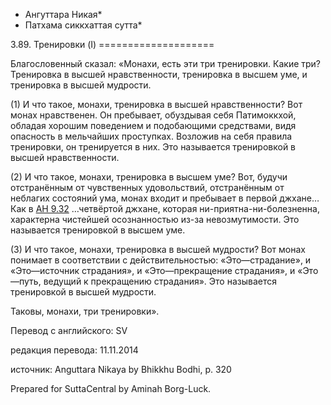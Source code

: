 * Ангуттара Никая*
* Патхама сиккхаттая сутта*

3\.89\. Тренировки \(I\)
\=\=\=\=\=\=\=\=\=\=\=\=\=\=\=\=\=\=\=\=

Благословенный сказал: «Монахи, есть эти три тренировки\. Какие три? Тренировка в высшей нравственности, тренировка в высшем уме, и тренировка в высшей мудрости\.

\(1\) И что такое, монахи, тренировка в высшей нравственности? Вот монах нравственен\. Он пребывает, обуздывая себя Патимоккхой, обладая хорошим поведением и подобающими средствами, видя опасность в мельчайших проступках\. Возложив на себя правила тренировки, он тренируется в них\. Это называется тренировкой в высшей нравственности\.

\(2\) И что такое, монахи, тренировка в высшем уме? Вот, будучи отстранённым от чувственных удовольствий, отстранённым от неблагих состояний ума, монах входит и пребывает в первой джхане… Как в [АН 9\.32](/an9\.32/ru/sv) …четвёртой джхане, которая ни\-приятна\-ни\-болезненна, характерна чистейшей осознанностью из\-за невозмутимости\. Это называется тренировкой в высшем уме\.

\(3\) И что такое, монахи, тренировка в высшей мудрости? Вот монах понимает в соответствии с действительностью: «Это—страдание», и «Это—источник страдания», и «Это—прекращение страдания», и «Это—путь, ведущий к прекращению страдания»\. Это называется тренировкой в высшей мудрости\.

Таковы, монахи, три тренировки»\.

Перевод с английского: SV

редакция перевода: 11\.11\.2014

источник: Anguttara Nikaya by Bhikkhu Bodhi, p\. 320

Prepared for SuttaCentral by Aminah Borg\-Luck\.